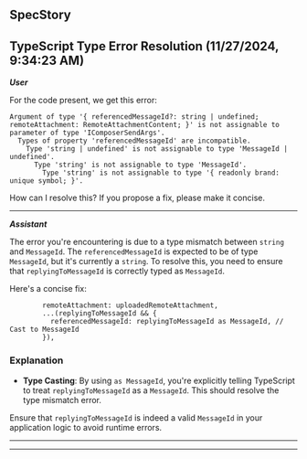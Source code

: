## SpecStory

## TypeScript Type Error Resolution (11/27/2024, 9:34:23 AM)

_**User**_

For the code present, we get this error:
```
Argument of type '{ referencedMessageId?: string | undefined; remoteAttachment: RemoteAttachmentContent; }' is not assignable to parameter of type 'IComposerSendArgs'.
  Types of property 'referencedMessageId' are incompatible.
    Type 'string | undefined' is not assignable to type 'MessageId | undefined'.
      Type 'string' is not assignable to type 'MessageId'.
        Type 'string' is not assignable to type '{ readonly brand: unique symbol; }'.
```
How can I resolve this? If you propose a fix, please make it concise.

---

_**Assistant**_

The error you're encountering is due to a type mismatch between `string` and `MessageId`. The `referencedMessageId` is expected to be of type `MessageId`, but it's currently a `string`. To resolve this, you need to ensure that `replyingToMessageId` is correctly typed as `MessageId`.

Here's a concise fix:

```typescript:features/conversation/composer/composer.tsx
        remoteAttachment: uploadedRemoteAttachment,
        ...(replyingToMessageId && {
          referencedMessageId: replyingToMessageId as MessageId, // Cast to MessageId
        }),
```

### Explanation

- **Type Casting**: By using `as MessageId`, you're explicitly telling TypeScript to treat `replyingToMessageId` as a `MessageId`. This should resolve the type mismatch error.

Ensure that `replyingToMessageId` is indeed a valid `MessageId` in your application logic to avoid runtime errors.

---



---


